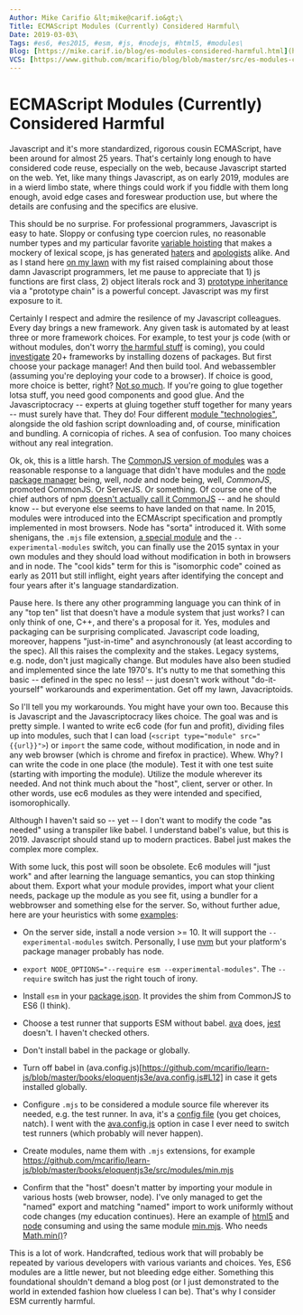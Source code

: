 ```yaml
---
Author: Mike Carifio &lt;mike@carif.io&gt;\
Title: ECMAScript Modules (Currently) Considered Harmful\
Date: 2019-03-03\
Tags: #es6, #es2015, #esm, #js, #nodejs, #html5, #modules\
Blog: [https://mike.carif.io/blog/es-modules-considered-harmful.html](https://mike.carif.io/blog/es-modules-considered-harmful.html)
VCS: [https://www.github.com/mcarifio/blog/blob/master/src/es-modules-considered-harmful](https://www.github.com/mcarifio/blog/blob/master/src/es-modules-considered-harmful)
---
```


# ECMAScript Modules (Currently) Considered Harmful

Javascript and it's more standardized, rigorous cousin ECMAScript, have been around for almost 25 years. That's certainly long enough to have considered code reuse, 
especially on the web, because Javascript started on the web. Yet, like many things Javascript, as on early 2019, modules are in a wierd limbo state, where 
things could work if you fiddle with them long enough, avoid edge cases and foreswear production use, but where the details are confusing and the specifics are elusive.

This should be no surprise. For professional programmers, Javascript is easy to hate. Sloppy or confusing type coercion rules, no reasonable number types and my particular favorite [variable hoisting](https://scotch.io/tutorials/understanding-hoisting-in-javascript) that makes a mockery of lexical scope, js has generated [haters](https://medium.com/javascript-non-grata/the-top-10-things-wrong-with-javascript-58f440d6b3d8) and [apologists](http://shop.oreilly.com/product/9780596517748.do) alike. And as I stand here [on my lawn](https://en.wikipedia.org/wiki/You_kids_get_off_my_lawn!) with my fist raised complaining about those damn Javascript programmers, let me pause to appreciate that 1) js functions are first class, 2) object literals rock and 3) [prototype inheritance](https://developer.mozilla.org/en-US/docs/Web/JavaScript/Inheritance_and_the_prototype_chain) via a "prototype chain" is a powerful concept. Javascript was my first exposure to it.

Certainly I respect and admire the resilence of my Javascript colleagues. Every day brings a new framework. Any given task is automated by at least three or more framework choices. For example, to test your js code (with or without modules, don't worry [the harmful stuff](https://en.wikipedia.org/wiki/Considered_harmful) is coming), you could [investigate](https://medium.com/welldone-software/an-overview-of-javascript-testing-in-2019-264e19514d0a) 20+ frameworks by installing dozens of packages. But first choose your package manager! And then build tool. And webassembler (assuming you're deploying your code to a browser). If choice is good, more choice is better, right? [Not so much](https://en.wikipedia.org/wiki/The_Paradox_of_Choice). If you're going to glue together lotsa stuff, you need good components and good glue. And the Javascriptocracy -- experts at gluing together stuff together for many years -- must surely have that. They do! Four different [module "technologies"](https://spring.io/understanding/javascript-modules), alongside the old fashion script downloading and, of course, minification and bundling. A cornicopia of riches. A sea of confusion. Too many choices without any real integration.

Ok, ok, this is a little harsh. The [CommonJS version of modules](https://flaviocopes.com/commonjs/) was a reasonable response to a language that didn't have modules and the [node package manager](https://www.npmjs.com/) being, well, _node_ and node being, well, _CommonJS_, promoted CommonJS. Or ServerJS. Or something. Of course one of the chief authors of npm [doesn't actually call it CommonJS](https://github.com/nodejs/node-v0.x-archive/issues/5132) -- and he should know -- but everyone else seems to have landed on that name. In 2015, modules were introduced into the ECMAscript specification and promptly implemented in most browsers. Node has "sorta" introduced it. With some shenigans, the `.mjs` file extension, [a special module](https://github.com/standard-things/esm) and the `--experimental-modules` switch, you can finally use the 2015 syntax in your own modules and they should load without modification in both in browsers and in node. The "cool kids" term for this is "isomorphic code" coined as early as 2011 but still inflight, eight years after identifying the concept and four years after it's language standardization.

Pause here. Is there any other programming language you can think of in any "top ten" list that doesn't have a module system that just works? I can only think of one, C++, and there's a proposal for it. Yes, modules and packaging can be surprising complicated. Javascript code loading, moreover, happens "just-in-time" and asynchronously (at least according to the spec). All this raises the complexity and the stakes. Legacy systems, e.g. node, don't just magically change. But modules have also been studied and implemented since the late 1970's. It's nutty to me that something this basic -- defined in the spec no less! -- just doesn't work without "do-it-yourself" workarounds and experimentation. Get off my lawn, Javacriptoids.

So I'll tell you my workarounds. You might have your own too. Because this is Javascript and the Javascriptocracy likes choice. The goal was and is pretty simple. I wanted to write ec6 code (for fun and profit), dividing files up into modules, such that I can load (`<script type="module" src="{{url}}">`) or `import` the same code, without modification, in node and in any web browser (which is chrome and firefox in practice). Whew. Why? I can write the code in one place (the module). Test it with one test suite (starting with importing the module). Utilize the module wherever its needed. And not think much about the "host", client, server or other. 
In other words, use ec6 modules as they were intended and specified, isomorophically.

Although I haven't said so -- yet -- I don't want to modify the code "as needed" using a transpiler like babel. I understand babel's value, but this is 2019. Javascript should stand up to modern practices. Babel just makes the complex more complex.

With some luck, this post will soon be obsolete. Ec6 modules will "just work" and after learning the language semantics, you can stop thinking about them. Export what your module provides, import what your client needs, package up the module as you see fit, using a bundler for a webbrowser and something else for the server. So, without further adue, here are your heuristics with some [examples](https://github.com/mcarifio/learn-js/tree/master/books/eloquentjs3e):

* On the server side, install a node version >= 10. It will support the `--experimental-modules` switch. Personally, I use [nvm]() but your platform's package manager probably has node.

* `export NODE_OPTIONS="--require esm --experimental-modules"`. The `--require` switch has just the right touch of irony.

* Install `esm` in your [package.json](https://github.com/mcarifio/learn-js/blob/master/books/eloquentjs3e/package.json). It provides the shim from CommonJS to ES6 (I think).

* Choose a test runner that supports ESM without babel. [ava]() does, [jest]() doesn't. I haven't checked others.

* Don't install babel in the package or globally.

* Turn off babel in (ava.config.js)[https://github.com/mcarifio/learn-js/blob/master/books/eloquentjs3e/ava.config.js#L12] in case it gets installed globally.

* Configure `.mjs` to be considered a module source file wherever its needed, e.g. the test runner. In ava, it's a [config file](https://github.com/avajs/ava/blob/master/docs/06-configuration.md#using-avaconfigjs) (you get choices, natch). I went with the [ava.config.js](https://github.com/mcarifio/learn-js/blob/master/books/eloquentjs3e/ava.config.js#L11) option in case I ever need to switch test runners (which probably will never happen).

* Create modules, name them with `.mjs` extensions, for example https://github.com/mcarifio/learn-js/blob/master/books/eloquentjs3e/src/modules/min.mjs

* Confirm that the "host" doesn't matter by importing your module in various hosts (web browser, node). I've only managed to get the "named" export and 
matching "named" import to work uniformly without code changes (my education continues). Here an example of [html5](https://github.com/mcarifio/learn-js/blob/master/books/eloquentjs3e/src/hosts/clients/html5/min-web-client.html#L9) and [node](https://github.com/mcarifio/learn-js/blob/master/books/eloquentjs3e/src/hosts/servers/nodejs/min-node-client.mjs#L2) consuming and using the same module [min.mjs](https://github.com/mcarifio/learn-js/blob/master/books/eloquentjs3e/src/modules/min.mjs#L14). Who needs [Math.min()](https://developer.mozilla.org/en-US/docs/Web/JavaScript/Reference/Global_Objects/Math/min)?

This is a lot of work. Handcrafted, tedious work that will probably be repeated by various developers with various variants and choices. Yes, ES6 modules are a little newer, but not bleeding edge either. Something this foundational shouldn't demand a blog post (or I just demonstrated to the world in extended fashion how clueless I can be). That's why I consider ESM currently harmful.


